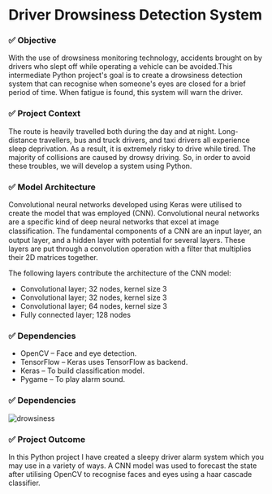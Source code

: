 # Driver Drowsiness Detection System

### ✅ Objective

With the use of drowsiness monitoring technology, accidents brought on by drivers who slept off while operating a vehicle can be avoided.This intermediate Python project's goal is to create a drowsiness detection system that can recognise when someone's eyes are closed for a brief period of time. When fatigue is found, this system will warn the driver.

### ✅ Project Context

The route is heavily travelled both during the day and at night. Long-distance travellers, bus and truck drivers, and taxi drivers all experience sleep deprivation. As a result, it is extremely risky to drive while tired. The majority of collisions are caused by drowsy driving. So, in order to avoid these troubles, we will develop a system using Python.

### ✅ Model Architecture

Convolutional neural networks developed using Keras were utilised to create the model that was employed (CNN). Convolutional neural networks are a specific kind of deep neural networks that excel at image classiﬁcation. The fundamental components of a CNN are an input layer, an output layer, and a hidden layer with potential for several layers. These layers are put through a convolution operation with a filter that multiplies their 2D matrices together.

The following layers contribute the architecture of the CNN model:

* Convolutional layer; 32 nodes, kernel size 3
* Convolutional layer; 32 nodes, kernel size 3
* Convolutional layer; 64 nodes, kernel size 3
* Fully connected layer; 128 nodes

### ✅ Dependencies 

* OpenCV – Face and eye detection.
* TensorFlow – Keras uses TensorFlow as backend.
* Keras – To build classification model.
* Pygame – To play alarm sound.

### ✅ Dependencies 

![drowsiness](https://user-images.githubusercontent.com/84402100/213844309-21b216b8-fc45-4b85-9a2c-e9c2fa9106ee.jpg)

### ✅ Project Outcome

In this Python project I have created a sleepy driver alarm system which you may use in a variety of ways. A CNN model was used to forecast the state after utilising OpenCV to recognise faces and eyes using a haar cascade classifier.






